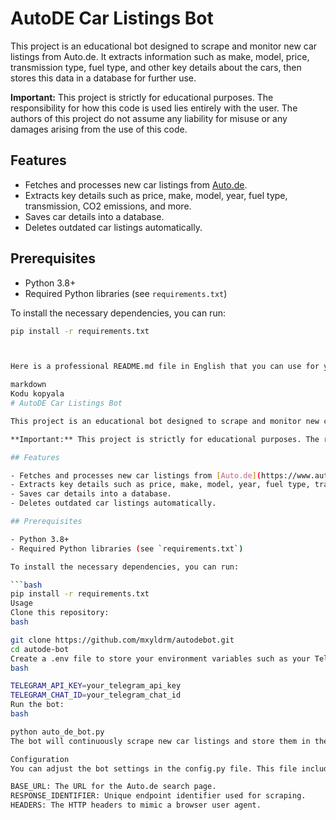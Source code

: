 # AutoDE Car Listings Bot

This project is an educational bot designed to scrape and monitor new car listings from Auto.de. It extracts information such as make, model, price, transmission type, fuel type, and other key details about the cars, then stores this data in a database for further use.

**Important:** This project is strictly for educational purposes. The responsibility for how this code is used lies entirely with the user. The authors of this project do not assume any liability for misuse or any damages arising from the use of this code.

## Features

- Fetches and processes new car listings from [Auto.de](https://www.auto.de).
- Extracts key details such as price, make, model, year, fuel type, transmission, CO2 emissions, and more.
- Saves car details into a database.
- Deletes outdated car listings automatically.

## Prerequisites

- Python 3.8+
- Required Python libraries (see `requirements.txt`)

To install the necessary dependencies, you can run:

```bash
pip install -r requirements.txt



Here is a professional README.md file in English that you can use for your project on GitHub. It includes the purpose of the code, usage instructions, and a disclaimer about responsibility.

markdown
Kodu kopyala
# AutoDE Car Listings Bot

This project is an educational bot designed to scrape and monitor new car listings from Auto.de. It extracts information such as make, model, price, transmission type, fuel type, and other key details about the cars, then stores this data in a database for further use.

**Important:** This project is strictly for educational purposes. The responsibility for how this code is used lies entirely with the user. The authors of this project do not assume any liability for misuse or any damages arising from the use of this code.

## Features

- Fetches and processes new car listings from [Auto.de](https://www.auto.de).
- Extracts key details such as price, make, model, year, fuel type, transmission, CO2 emissions, and more.
- Saves car details into a database.
- Deletes outdated car listings automatically.

## Prerequisites

- Python 3.8+
- Required Python libraries (see `requirements.txt`)

To install the necessary dependencies, you can run:

```bash
pip install -r requirements.txt
Usage
Clone this repository:
bash

git clone https://github.com/mxyldrm/autodebot.git
cd autode-bot
Create a .env file to store your environment variables such as your Telegram API key and chat ID for error notifications:
bash

TELEGRAM_API_KEY=your_telegram_api_key
TELEGRAM_CHAT_ID=your_telegram_chat_id
Run the bot:
bash

python auto_de_bot.py
The bot will continuously scrape new car listings and store them in the database while removing old entries.

Configuration
You can adjust the bot settings in the config.py file. This file includes key information such as:

BASE_URL: The URL for the Auto.de search page.
RESPONSE_IDENTIFIER: Unique endpoint identifier used for scraping.
HEADERS: The HTTP headers to mimic a browser user agent.
